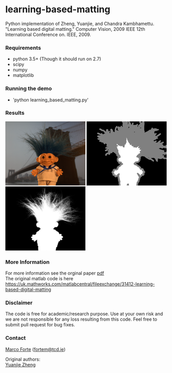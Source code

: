 # learning-based-matting
Python implementation of Zheng, Yuanjie, and Chandra Kambhamettu. "Learning based digital matting." Computer Vision, 2009 IEEE 12th International Conference on. IEEE, 2009.

### Requirements
- python 3.5+ (Though it should run on 2.7)
- scipy
- numpy
- matplotlib

### Running the demo
- 'python learning_based_matting.py'


### Results
<img alt="Original image" src="https://github.com/MarcoForte/learning-based-matting/blob/master/troll.png" width="250">
<img alt="Trimap image" src="https://github.com/MarcoForte/learning-based-matting/blob/master/trollTrimap.png" width="250">
<img alt="Result image" src="https://github.com/MarcoForte/learning-based-matting/blob/master/trollAlpha.png" width="250">


### More Information

For more information see the orginal paper [pdf](https://www.google.ie/url?url=http://scholar.google.com/scholar_url%3Furl%3Dhttp://sites.google.com/site/zhengvision/matting_iccv09_Zheng.pdf%26hl%3Den%26sa%3DX%26scisig%3DAAGBfm07WAMgIW-vLRjC8hFsyLgVZnoffw%26nossl%3D1%26oi%3Dscholarr&rct=j&q=&esrc=s&sa=X&ved=0ahUKEwi9r6mMt9HRAhUIBcAKHS7EBKIQgAMIGigAMAA&usg=AFQjCNEO_kfeOhOZo2ZoPUdtXXSo7S0t9Q)  
The original matlab code is here https://uk.mathworks.com/matlabcentral/fileexchange/31412-learning-based-digital-matting

### Disclaimer

The code is free for academic/research purpose. Use at your own risk and we are not responsible for any loss resulting from this code. Feel free to submit pull request for bug fixes.

### Contact 
[Marco Forte](https://marcoforte.github.io/) (fortem@tcd.ie)  

Original authors:  
[Yuanjie Zheng](https://sites.google.com/site/zhengvision/)
